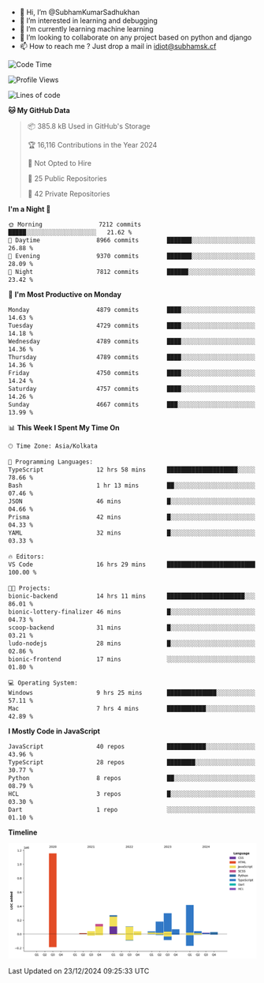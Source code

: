 - 👋 Hi, I’m @SubhamKumarSadhukhan
- 👀 I’m interested in learning and debugging
- 🌱 I’m currently learning machine learning
- 💞️ I’m looking to collaborate on any project based on python and django
- 📫 How to reach me ?
      Just drop a mail in idiot@subhamsk.cf

<!---
SubhamKumarSadhukhan/SubhamKumarSadhukhan is a ✨ special ✨ repository because its `README.md` (this file) appears on your GitHub profile.
You can click the Preview link to take a look at your changes.
--->


<!--START_SECTION:waka-->
![Code Time](http://img.shields.io/badge/Code%20Time-2%2C685%20hrs%2048%20mins-blue)

![Profile Views](http://img.shields.io/badge/Profile%20Views-0-blue)

![Lines of code](https://img.shields.io/badge/From%20Hello%20World%20I%27ve%20Written-2.9%20million%20lines%20of%20code-blue)

**🐱 My GitHub Data** 

> 📦 385.8 kB Used in GitHub's Storage 
 > 
> 🏆 16,116 Contributions in the Year 2024
 > 
> 🚫 Not Opted to Hire
 > 
> 📜 25 Public Repositories 
 > 
> 🔑 42 Private Repositories 
 > 
**I'm a Night 🦉** 

```text
🌞 Morning                7212 commits        █████░░░░░░░░░░░░░░░░░░░░   21.62 % 
🌆 Daytime                8966 commits        ███████░░░░░░░░░░░░░░░░░░   26.88 % 
🌃 Evening                9370 commits        ███████░░░░░░░░░░░░░░░░░░   28.09 % 
🌙 Night                  7812 commits        ██████░░░░░░░░░░░░░░░░░░░   23.42 % 
```
📅 **I'm Most Productive on Monday** 

```text
Monday                   4879 commits        ████░░░░░░░░░░░░░░░░░░░░░   14.63 % 
Tuesday                  4729 commits        ████░░░░░░░░░░░░░░░░░░░░░   14.18 % 
Wednesday                4789 commits        ████░░░░░░░░░░░░░░░░░░░░░   14.36 % 
Thursday                 4789 commits        ████░░░░░░░░░░░░░░░░░░░░░   14.36 % 
Friday                   4750 commits        ████░░░░░░░░░░░░░░░░░░░░░   14.24 % 
Saturday                 4757 commits        ████░░░░░░░░░░░░░░░░░░░░░   14.26 % 
Sunday                   4667 commits        ███░░░░░░░░░░░░░░░░░░░░░░   13.99 % 
```


📊 **This Week I Spent My Time On** 

```text
🕑︎ Time Zone: Asia/Kolkata

💬 Programming Languages: 
TypeScript               12 hrs 58 mins      ████████████████████░░░░░   78.66 % 
Bash                     1 hr 13 mins        ██░░░░░░░░░░░░░░░░░░░░░░░   07.46 % 
JSON                     46 mins             █░░░░░░░░░░░░░░░░░░░░░░░░   04.66 % 
Prisma                   42 mins             █░░░░░░░░░░░░░░░░░░░░░░░░   04.33 % 
YAML                     32 mins             █░░░░░░░░░░░░░░░░░░░░░░░░   03.33 % 

🔥 Editors: 
VS Code                  16 hrs 29 mins      █████████████████████████   100.00 % 

🐱‍💻 Projects: 
bionic-backend           14 hrs 11 mins      ██████████████████████░░░   86.01 % 
bionic-lottery-finalizer 46 mins             █░░░░░░░░░░░░░░░░░░░░░░░░   04.73 % 
scoop-backend            31 mins             █░░░░░░░░░░░░░░░░░░░░░░░░   03.21 % 
ludo-nodejs              28 mins             █░░░░░░░░░░░░░░░░░░░░░░░░   02.86 % 
bionic-frontend          17 mins             ░░░░░░░░░░░░░░░░░░░░░░░░░   01.80 % 

💻 Operating System: 
Windows                  9 hrs 25 mins       ██████████████░░░░░░░░░░░   57.11 % 
Mac                      7 hrs 4 mins        ███████████░░░░░░░░░░░░░░   42.89 % 
```

**I Mostly Code in JavaScript** 

```text
JavaScript               40 repos            ███████████░░░░░░░░░░░░░░   43.96 % 
TypeScript               28 repos            ████████░░░░░░░░░░░░░░░░░   30.77 % 
Python                   8 repos             ██░░░░░░░░░░░░░░░░░░░░░░░   08.79 % 
HCL                      3 repos             █░░░░░░░░░░░░░░░░░░░░░░░░   03.30 % 
Dart                     1 repo              ░░░░░░░░░░░░░░░░░░░░░░░░░   01.10 % 
```



**Timeline**

![Lines of Code chart](https://raw.githubusercontent.com/SubhamKumarSadhukhan/SubhamKumarSadhukhan/main/assets/bar_graph.png)


 Last Updated on 23/12/2024 09:25:33 UTC
<!--END_SECTION:waka-->
